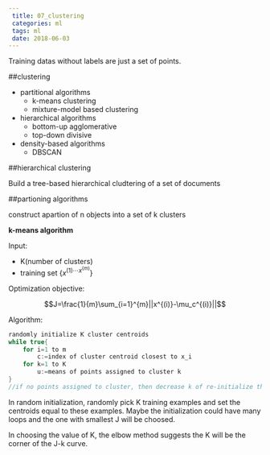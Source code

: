 ```yaml
---
 title: 07_clustering
 categories: ml
 tags: ml
 date: 2018-06-03
---
```


Training datas without labels are just a set of points.

##clustering

- partitional algorithms
    - k-means clustering
    - mixture-model based clustering
- hierarchical algorithms
    - bottom-up agglomerative
    - top-down divisive
- density-based algorithms
    - DBSCAN

##hierarchical clustering

Build a tree-based hierarchical cludtering of a set of documents

##partioning algorithms

construct apartion of n objects into a set of k clusters

**k-means algorithm**

Input:

- K(number of clusters)
- training set $\{x^{(1) \cdots x^{(m)}}\}$

Optimization objective:

$$J=\frac{1}{m}\sum_{i=1}^{m}||x^{(i)}-\mu_c^{(i)}||$$

Algorithm:

```c++
randomly initialize K cluster centroids
while true{
    for i=1 to m
        c:=index of cluster centroid closest to x_i
    for k=1 to K
        u:=means of points assigned to cluster k
}
//if no points assigned to cluster, then decrease k of re-initialize the centroids
```

In random initialization, randomly pick K training examples and set the centroids equal to these examples. Maybe the initialization could have many loops and the one with smallest J will be choosed.

In choosing the value of K, the elbow method suggests the K will be the corner of the J-k curve.








